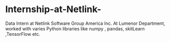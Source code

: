 # Internship-at-Netlink-
Data Intern at Netlink Software Group America Inc. At Lumenor Department, worked with varies Python libraries like numpy , pandas, skitLearn ,TensorFlow etc.
